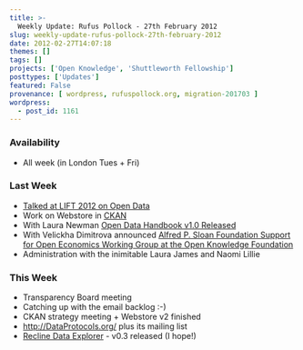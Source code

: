 ```yaml
---
title: >-
  Weekly Update: Rufus Pollock - 27th February 2012
slug: weekly-update-rufus-pollock-27th-february-2012
date: 2012-02-27T14:07:18
themes: []
tags: []
projects: ['Open Knowledge', 'Shuttleworth Fellowship']
posttypes: ['Updates']
featured: False
provenance: [ wordpress, rufuspollock.org, migration-201703 ]
wordpress:
  - post_id: 1161
---
```


### Availability

* All week (in London Tues + Fri)

### Last Week

* [Talked at LIFT 2012 on Open Data](http://rufuspollock.org/2012/02/22/talk-at-lift-2012/)
* Work on Webstore in [CKAN][]
* With Laura Newman [Open Data Handbook v1.0 Released](http://blog.okfn.org/2012/02/22/announcing-the-open-data-handbook-version-1-0/)
* With Velickha Dimitrova announced [Alfred P. Sloan Foundation Support for Open Economics Working Group at the Open Knowledge Foundation](http://blog.okfn.org/2012/02/23/alfred-p-sloan-foundation-funds-open-economics-working-group-at-the-open-knowledge-foundation/)
* Administration with the inimitable Laura James and Naomi Lillie

### This Week

* Transparency Board meeting
* Catching up with the email backlog :-)
* CKAN strategy meeting + Webstore v2 finished
* http://DataProtocols.org/ plus its mailing list
* [Recline Data Explorer][Recline] - v0.3 released (I hope!)

[CKAN]: http://ckan.org/
[Recline]: http://okfnlabs.org/recline/


